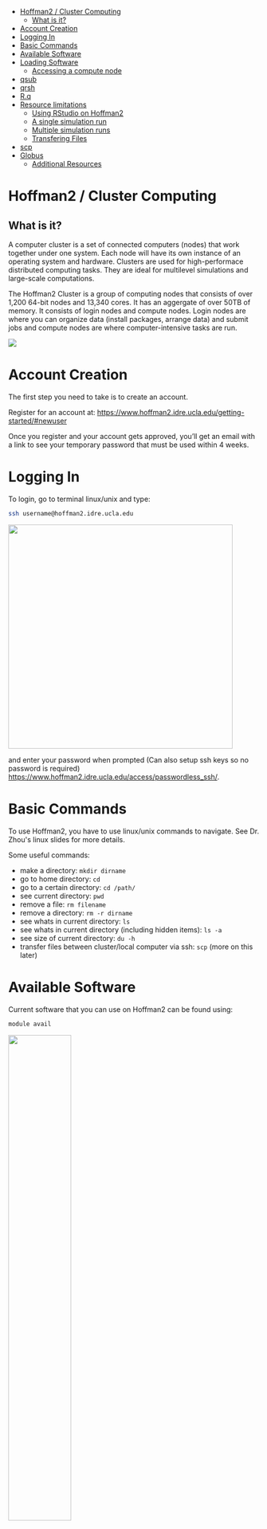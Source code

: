 - [Hoffman2 / Cluster Computing](#hoffman2--cluster-computing)
  - [What is it?](#what-is-it)
- [Account Creation](#account-creation)
- [Logging In](#logging-in)
- [Basic Commands](#basic-commands)
- [Available Software](#available-software)
- [Loading Software](#loading-software)
  - [Accessing a compute node](#accessing-a-compute-node)
- [qsub](#qsub)
- [qrsh](#qrsh)
- [R.q](#rq)
- [Resource limitations](#resource-limitations)
  - [Using RStudio on Hoffman2](#using-rstudio-on-hoffman2)
  - [A single simulation run](#a-single-simulation-run)
  - [Multiple simulation runs](#multiple-simulation-runs)
  - [Transfering Files](#transfering-files)
- [scp](#scp)
- [Globus](#globus)
  - [Additional Resources](#additional-resources)

Hoffman2 / Cluster Computing
============================

What is it?
-----------

A computer cluster is a set of connected computers (nodes) that work together under one system. Each node will have its own instance of an operating system and hardware. Clusters are used for high-performace distributed computing tasks. They are ideal for multilevel simulations and large-scale computations.

The Hoffman2 Cluster is a group of computing nodes that consists of over 1,200 64-bit nodes and 13,340 cores. It has an aggergate of over 50TB of memory. It consists of login nodes and compute nodes. Login nodes are where you can organize data (install packages, arrange data) and submit jobs and compute nodes are where computer-intensive tasks are run.

![](pngs/cluster.png)

Account Creation
================

The first step you need to take is to create an account.

Register for an account at: <https://www.hoffman2.idre.ucla.edu/getting-started/#newuser>

Once you register and your account gets approved, you’ll get an email with a link to see your temporary password that must be used within 4 weeks.

Logging In
==========

To login, go to terminal linux/unix and type:

``` bash
ssh username@hoffman2.idre.ucla.edu 
```

<img src="pngs/Hoffman2login.png" width="450" />

and enter your password when prompted (Can also setup ssh keys so no password is required) <https://www.hoffman2.idre.ucla.edu/access/passwordless_ssh/>.

Basic Commands
==============

To use Hoffman2, you have to use linux/unix commands to navigate. See Dr. Zhou's linux slides for more details.

Some useful commands:

-   make a directory: `mkdir dirname`
-   go to home directory: `cd`
-   go to a certain directory: `cd /path/`
-   see current directory: `pwd`
-   remove a file: `rm filename`
-   remove a directory: `rm -r dirname`
-   see whats in current directory: `ls`
-   see whats in current directory (including hidden items): `ls -a`
-   see size of current directory: `du -h`
-   transfer files between cluster/local computer via ssh: `scp` (more on this later)

Available Software
==================

Current software that you can use on Hoffman2 can be found using:

``` bash
module avail
```

<img src="pngs/Moduleavail.png" style="width:50.0%" />

(More than the ones shown are available... very long list).

To see available modules that begin with a specific phrase, such as those that start with `R` type:

``` bash
module avail R
```

<img src="pngs/ModuleavailR.png" style="width:70.0%" />

Loading Software
================

To load a module, say R version 3.5.1, for use type:

``` bash
module load R/3.5.1
```

If you are going to need packages installed for your use on Hoffman2, load R using `R` and then install the packges. Note: This will be on the login node, where computing power is limited so you should not run any analyses on this node. Instead, you run analyses on a compute node.

Accessing a compute node
------------------------

qsub
====

For most analyses/jobs you'd like to run on Hoffman2, you should use the `qsub` command. This submits a batch job to the queue (scheduler). The type of file you `qsub` has to have a specific format (batch script).

``` bash
cat submit.sh
```

    ## #!/bin/bash #sets bash up
    ## #$ -cwd #uses current working directory
    ## # error = Merged with joblog
    ## #$ -o joblog.$JOB_ID #creates a file called joblog.jobidnumber to write to. 
    ## #$ -j y 
    ## #$ -l h_rt=0:30:00,h_data=2G #requests 30 minutes, 2GB of data (per core)
    ## #$ -pe shared 2 #requests 2 cores
    ## # Email address to notify
    ## #$ -M $USER@mail #don't change this line, finds your email in the system 
    ## # Notify when
    ## #$ -m bea #sends you an email (b) when the job begins (e) when job ends (a) when job is aborted (error)
    ## 
    ## # load the job environment:
    ## . /u/local/Modules/default/init/modules.sh
    ## module load R/3.5.1 #loads R/3.5.1 for use 
    ## 
    ## # run julia code
    ## echo 'Running runSim.R for n = 500' #prints this quote to joblog.jobidnumber
    ## R -e "n = 500;  source('runSim.R')" > output.$JOB_ID 2>&1 #runs R code in quotes and outputs any text to output.jobid

To send this script to the scheduler to run on a compute node, you would simply type:

``` bash
qsub submit.sh
```

qrsh
====

For some analyses, you may want to do things interactively instead of just submitting jobs. The `qrsh` command is for loading you onto an interactive compute node.

Typing `qrsh` on the Hoffman2 login node will submit q request for an interactive session. By default, the session will run for two hours and the physical memory alotted will be 1GB.

To request more, you can use the commmand

``` bash
qrsh -l h_rt=4:00:00,h_data=4G
```

This will request a four hour session where the maximum physical memory is 4GB.

If you'd like to use more than one CPU core for your job, add `-pe shared #` to the end. Note, the amount of memory requested will be for each core. For example, if you'd like to request 4 CPU cores, each with 2GB of memory for a total of 8GB for 5 hours, run:

``` bash
qrsh -l h_rt=5:00:00,h_data=2G -pe shared 4
```

The more time and memory you request, the longer you will have to wait for an interactive compute node to become available to you. It's normal to wait a few minutes to get an interactive session.

R.q
====

`R.q` can be used to generate a shell `.sh` script for an `Rscript` file and submit the job. Simply upload a `.R` file that you want to run on the cluster and type `R.q`. Follow the prompts and it will run the `.R` file with the apporpriate options you select.

Resource limitations
====================

The maximum time for a session is 24 hours unless you're working in a group that owns their compute nodes. So do not have an `h_rt` value greated than `h_rt=24:00:00`.

Different compute nodes have different amounts of memory. There are fewer nodes with lots of memory, so the larger the amount of memory you're requesting the longer you will have to wait for the job to start running. If you request too much, the job may never run.

Requesting more than 4 cores for an interactive session can possibly take a long time for the interactive session to start.

Using RStudio on Hoffman2
-------------------------

To use RStudio on Hoffman2, you must launch an interactive session via `qrsh` and then load the R studio module. Then you type `rstudio` and the RStudio IDE will launch. You may have to setup x11 forwarding, via this link <https://www.hoffman2.idre.ucla.edu/access/x11_forwarding>. On a Mac, you will need to install XQuartz, run

``` bash
defaults write org.macosforge.xquartz.X11 enable_iglx -bool true
```

and when logging into Hoffman2, type:

``` bash
ssh -Y username@hoffman2.idre.ucla.edu
```

If you get the warning message: `Warning: No xauth data; using fake authentication data for X11 forwarding.`

You will need to setup a config file in your local machine's /.ssh/ path that specifies ForwardX11 yes. On a Mac, you may also need to specify the XAuth location, for my computer I created the config file and added the following lines.

Host hoffman2
Hostname=hoffman2.idre.ucla.edu
User=username
XAuthLocation /opt/X11/bin/xauth
ForwardAgent yes
ForwardX11 yes
ForwardX11Trusted yes

This can be done on a mac via

``` bash
nano ~/.ssh/config
```

Then typing the lines above, and pressing `control + O` to save then `enter` to save the name and then `control + X` to exit.

This sets up forwarding and also allows you to access the cluster as `username` by simply typing

``` bash
ssh hoffman2
```

Then to access RStudio run the following:

``` bash
qrsh
module load R/3.5.1
module load Rstudio
rstudio
```

RStudio will launch in the application that you use for x11 forwarding and you can use it as you would RStudio on your own computer.

![](pngs/rstudio.png)

A single simulation run
-----------------------

The `runSim.R` runs a simulation study to compare two methods for estimating mean: `est_mean_prime` and `est_mean_avg`. In each replicate, it generates a random vector of sample size `n`, from distribution `d`, and using seed `s`. There are `reps` replicates. Values of `n`, `d`, `s` and `reps` are to be defined by the user. `oFile` is the file to save the results under. Simulation results are written to a CSV file, `oFile`.

``` bash
cat runSim.R
```

    ## ## check if a given integer is prime
    ## isPrime = function(n) {
    ##   if (n <= 3) {
    ##     return (TRUE)
    ##   }
    ##   if (any((n %% 2:floor(sqrt(n))) == 0)) {
    ##     return (FALSE)
    ##   }
    ##   return (TRUE)
    ## }
    ## 
    ## ## estimate mean only using observation with prime indices
    ## estMeanPrimes = function (x) {
    ##   n = length(x)
    ##   ind = sapply(1:n, isPrime)
    ##   return (mean(x[ind]))
    ## }
    ## 
    ## # Simulate `reps` replicates of sample size `n` from distribution `d` using seed `s`
    ## simres = data.frame(est_mean_avg = double(reps), est_mean_prime = double(reps))
    ## for (r in 1:reps){
    ##   set.seed(s)
    ##   x = eval(parse(text = d))
    ##   simres[r, 1] = mean(x)
    ##   simres[r, 2] = estMeanPrimes(x)
    ## }
    ## 
    ## write.csv(simres, file = oFile, row.names = F)

To run this simulation from command line, user needs to pass values for `n`, `d`, `s`, `reps`, and `oFile`. For example,

``` bash
module load R/3.5.1
R -e "n = 100; d = 'rnorm(n)'; reps = 100; s = 123; oFile = 'n_100d_rnorm(n).txt'; source('runSim.R')"
```

We can see the results have been written to the txt file.

``` bash
head n_100d_rnorm\(n\).txt 
```

    ## "est_mean_avg","est_mean_prime"
    ## 0.0904059086362066,0.143506012799538
    ## 0.0904059086362066,0.143506012799538
    ## 0.0904059086362066,0.143506012799538
    ## 0.0904059086362066,0.143506012799538
    ## 0.0904059086362066,0.143506012799538
    ## 0.0904059086362066,0.143506012799538
    ## 0.0904059086362066,0.143506012799538
    ## 0.0904059086362066,0.143506012799538
    ## 0.0904059086362066,0.143506012799538

If you experience an error, you can take a look at the output.\#\#\#\# file that was generated. This files indicates any output generated in R.

Multiple simulation runs
------------------------

In many projects, we vary the values of different simulation factors such as sample size, generative model, and so on. We can write another R script to organize multiple simulations. It's easy to set up and perform embarrasingly parallel simulation tasks.

On a cluster, each simulation needs to be submitted separately (spread across different compute nodes). The syntax depends on the scheduling system. On UCLA's Hoffman2 cluster, `qsub` is used. In `ClusterSim.R`, we loop over n = 100, 200, ..., 500 and generative models standard normal, T distribution with 5 degree of freedom, and T distribution with 1 degree of freedom and submit the jobs by building the file with each scenario to submit and using `qsub`.

``` bash
cat ClusterSim.R
```

    ## #File runs 100 replicates of finding the mean average and estimated mean prime
    ## #using seed 123 and sample sizes 100, 200, 300, 400, and 500 for distributioned
    ## #Normal(0, 1), t(5), t(1) on the Hoffman2 cluster. 
    ## 
    ## reps = 100 # number of simulation replicates
    ## s = 123 # seed
    ## nVals <- seq(100, 500, by=100)
    ## dists <- c("rnorm(n)", "rt(n, 5)", "rt(n, 1)")
    ## for (n in nVals){
    ##   for (d in dists){
    ##     #display job info
    ##     cat("submit job for n=", n, "d=", d, "\n")
    ##     #create outfile name
    ##     oFile <- paste("n_", n, "d_", d, ".txt", sep="")
    ##     #create rcode to run
    ##     rcode = paste0("n = ", n, "; d = '", d, "'; reps = ", reps, "; s = ", s,
    ##                    "; oFile = '", oFile, "'; source('runSim.R')")
    ##     
    ##     # prepare sh file for qsub
    ##     tp <- file("tmp.sh", "w")
    ##     writeLines(con = tp, "#!/bin/bash")
    ##     writeLines(con = tp, "#$ -cwd")
    ##     writeLines(con = tp, "# error = Merged with joblog")
    ##     writeLines(con = tp, "#$ -o joblog.$JOB_ID")
    ##     writeLines(con = tp, "#$ -j y")
    ##     writeLines(con = tp, "#$ -l h_rt=0:30:00,h_data=2G") # request runtime and memory
    ##     writeLines(con = tp, "#$ -pe shared 2") # request # shared-memory nodes
    ##     writeLines(con = tp, "# Email address to notify")
    ##     writeLines(con = tp, "#$ -M $USER@mail")
    ##     writeLines(con = tp, "# Notify when")
    ##     writeLines(con = tp, "#$ -m a")
    ##     writeLines(con = tp, "")
    ##     writeLines(con = tp, "# load the job environment:")
    ##     writeLines(con = tp, ". /u/local/Modules/default/init/modules.sh")
    ##     writeLines(con = tp, "module load R/3.5.1")
    ##     writeLines(con = tp, "")
    ##     writeLines(con = tp, "# run julia code")
    ##     cat(file = tp, "R -e \"", rcode, "\" > output.$JOB_ID 2>&1", sep = "")
    ##     close(tp)
    ##     sysCall <- paste("qsub tmp.sh")
    ##     system(sysCall)
    ##   }
    ## }

So on the cluster we just need to run

``` bash
Rscript ClusterSim.R
```

<img src="pngs/Rscriptcluster.png" style="width:35.0%" />

The generated `tmp.sh` file will read like this with different sample size and distributions created:

``` bash
cat tmp.sh
```

    ## #!/bin/bash
    ## #$ -cwd
    ## # error = Merged with joblog
    ## #$ -o joblog.$JOB_ID
    ## #$ -j y
    ## #$ -l h_rt=0:30:00,h_data=2G
    ## #$ -pe shared 2
    ## # Email address to notify
    ## #$ -M $USER@mail
    ## # Notify when
    ## #$ -m a
    ## 
    ## # load the job environment:
    ## . /u/local/Modules/default/init/modules.sh
    ## module load R/3.5.1
    ## 
    ## # run julia code
    ## R -e "n = 500; d = 'rt(n, 1)'; reps = 100; s = 123; oFile = 'n_500d_rt(n, 1).txt'; source('runSim.R')" > output.$JOB_ID 2>&1

You can check on the state of your current jobs by running:

``` bash
myjob
```

<img src="pngs/Myjob.png" width="550" />

To check the output files generated after the jobs have run.

``` bash
ls *.txt
```

    ## n_100d_rnorm(n).txt
    ## n_100d_rt(n, 1).txt
    ## n_100d_rt(n, 5).txt
    ## n_200d_rnorm(n).txt
    ## n_200d_rt(n, 1).txt
    ## n_200d_rt(n, 5).txt
    ## n_300d_rnorm(n).txt
    ## n_300d_rt(n, 1).txt
    ## n_300d_rt(n, 5).txt
    ## n_400d_rnorm(n).txt
    ## n_400d_rt(n, 1).txt
    ## n_400d_rt(n, 5).txt
    ## n_500d_rnorm(n).txt
    ## n_500d_rt(n, 1).txt
    ## n_500d_rt(n, 5).txt

Transfering Files
-----------------

scp
===

`scp`, standing for secure copy paste, allows you to transfer files between an ssh server and your local computer. It's a useful command if you set up ssh keys so that you won't have to enter your password every time you want to transfer files.

To use `scp`:

-   go to directory you want to store things/send things in/from on local computer.
-   To send a file from local to cluster :
    -   `scp filename.extension username@hoffman2.idre.ucla.edu:∼/directorytosavein/`
-   To send multiple files from local to cluster
    -   `scp filename1.extension filename2.extension username@hoffman2.idre.ucla.edu:∼/directorytosavein/`
-   To send a file from cluster to local
    -   `scp username@hoffman2.idre.ucla.edu:∼/directoryitsin/filename.extension .`
-   To send multiple files from cluster to local
    -   `scp username@hoffman2.idre.ucla.edu:∼/directoryitsin/{filename1.extension,filename2.extension} .`
-   To send directory with all files from cluster to local
    -   `scp -r username@hoffman2.idre.ucla.edu:∼/directorytosend .`

Globus
======

Globus allows you to transfer files between your local computer and the cluster. To use Globus you will have to go to [www.globus.com](www.globus.com) and login through UCLA by selecting your existing organizational login as UCLA.

Then you will need to download their Globus Connect Personal software, then set your laptop as an endpoint.

Very detailed instructions can be found here <https://www.hoffman2.idre.ucla.edu/file-transfer/globus/>

In short,login to globus, then under endpoints, select `Create new endpoint`. Select a Globus Personal connect, then enter a name. Generate an installation setup key, save it somewhere, and then download the client. Once you launch the client, enter the setup key and you will have created an endpoint where you can transfer files to.

From there, you can login to [globus.com](globus.com) or launch Globus Connect Personal and click files transfer. There you can choose to transfer files between your machine and the cluster. To find the endpoint to transfer files to/from on the server, search "Hoffman2" in the Collection bar of the File Manager and select one of the official UCLA Hoffman2 Data Transfer Nodes.

![](pngs/Globus.png)

Additional Resources
--------------------

Office Hours: Dr. Raffaella D’Auria. Set up by sending an email (ticket) to <hpc@ucla.edu>
